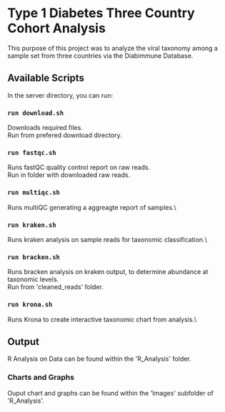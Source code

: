 # Type 1 Diabetes Three Country Cohort Analysis

This purpose of this project was to analyze the viral taxonomy among a sample set from three countries via the Diabimmune Database.

## Available Scripts

In the server directory, you can run:

### `run download.sh`
Downloads required files.\
Run from prefered download directory.

### `run fastqc.sh`
Runs fastQC quality control report on raw reads.\
Run in folder with downloaded raw reads.

### `run multiqc.sh`
Runs multiQC generating a aggreagte report of samples.\

### `run kraken.sh`
Runs kraken analysis on sample reads for taxonomic classification.\

### `run bracken.sh`
Runs bracken analysis on kraken output, to determine abundance at taxonomic levels.\
Run from 'cleaned_reads' folder.

### `run krona.sh`
Runs Krona to create interactive taxonomic chart from analysis.\

## Output

R Analysis on Data can be found within the 'R_Analysis' folder.

### Charts and Graphs

Ouput chart and graphs can be found within the 'Images' subfolder of 'R_Analysis'.
